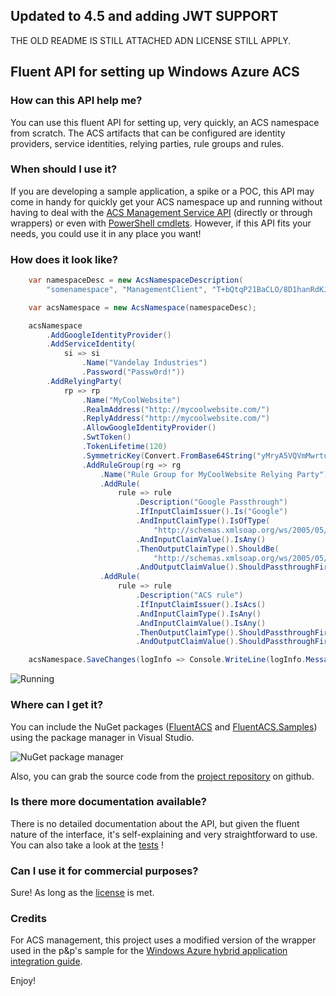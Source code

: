 Updated to 4.5 and adding JWT SUPPORT
--------------------------------------


THE OLD README IS STILL ATTACHED ADN LICENSE STILL APPLY.

Fluent API for setting up Windows Azure ACS
-------------------------------------------

### How can this API help me?

You can use this fluent API for setting up, very quickly, an ACS namespace from scratch. The ACS artifacts that can be configured are identity providers, service identities, relying parties, rule groups and rules.

### When should I use it?

If you are developing a sample application, a spike or a POC, this API may come in handy for quickly get your ACS namespace up and running without having to deal with the [ACS Management Service API](http://msdn.microsoft.com/en-us/library/windowsazure/hh278947.aspx) (directly or through wrappers) or even with [PowerShell cmdlets](http://wappowershell.codeplex.com/). However, if this API fits your needs, you could use it in any place you want!

### How does it look like?

```c#
	var namespaceDesc = new AcsNamespaceDescription(
		"somenamespace", "ManagementClient", "T+bQtqP21BaCLO/8D1hanRdKJF8ZYEV8t32odxP4pYk=");

	var acsNamespace = new AcsNamespace(namespaceDesc);

	acsNamespace
		.AddGoogleIdentityProvider()
		.AddServiceIdentity(
			si => si
				.Name("Vandelay Industries")
				.Password("Passw0rd!"))
		.AddRelyingParty(
			rp => rp
				.Name("MyCoolWebsite")
				.RealmAddress("http://mycoolwebsite.com/")
				.ReplyAddress("http://mycoolwebsite.com/")
				.AllowGoogleIdentityProvider()
				.SwtToken()
				.TokenLifetime(120)
				.SymmetricKey(Convert.FromBase64String("yMryA5VQVmMwrtuiJBfyjMnAJwoT7//fCuM6NwaHjQ1="))
				.AddRuleGroup(rg => rg
					.Name("Rule Group for MyCoolWebsite Relying Party")
					.AddRule(
						rule => rule
							.Description("Google Passthrough")
							.IfInputClaimIssuer().Is("Google")
							.AndInputClaimType().IsOfType(
								"http://schemas.xmlsoap.org/ws/2005/05/identity/claims/emailaddress")
							.AndInputClaimValue().IsAny()
							.ThenOutputClaimType().ShouldBe(
								"http://schemas.xmlsoap.org/ws/2005/05/identity/claims/name")
							.AndOutputClaimValue().ShouldPassthroughFirstInputClaimValue())
					.AddRule(
						rule => rule
							.Description("ACS rule")
							.IfInputClaimIssuer().IsAcs()
							.AndInputClaimType().IsAny()
							.AndInputClaimValue().IsAny()
							.ThenOutputClaimType().ShouldPassthroughFirstInputClaimType()
							.AndOutputClaimValue().ShouldPassthroughFirstInputClaimValue())));

	acsNamespace.SaveChanges(logInfo => Console.WriteLine(logInfo.Message));
```

![Running](https://github.com/jrowies/FluentACS/raw/master/pics/Running.png)

### Where can I get it?

You can include the NuGet packages ([FluentACS](https://nuget.org/packages/FluentACS) and [FluentACS.Samples](https://nuget.org/packages/FluentACS.Samples)) using the package manager in Visual Studio.

![NuGet package manager](https://github.com/jrowies/FluentACS/raw/master/pics/PackageManager.png)

Also, you can grab the source code from the [project repository](https://github.com/jrowies/FluentACS) on github.

### Is there more documentation available?

There is no detailed documentation about the API, but given the fluent nature of the interface, it's self-explaining and very straightforward to use. You can also take a look at the [tests](https://github.com/jrowies/FluentACS/blob/master/FluentACSTest/IntegrationTests.cs) !

### Can I use it for commercial purposes?

Sure! As long as the [license](https://github.com/jrowies/FluentACS/blob/master/LICENSE) is met.

### Credits

For ACS management, this project uses a modified version of the wrapper used in the p&p's sample for the [Windows Azure hybrid application integration guide](http://wag.codeplex.com/releases/view/74838).

Enjoy!
